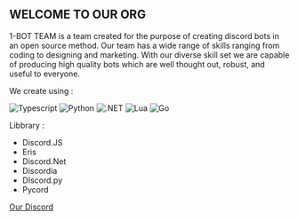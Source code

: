 ## WELCOME TO OUR ORG

1-BOT TEAM is a team created for the purpose of creating discord bots in an open source method. Our team has a wide range of skills ranging from coding to designing and marketing. With our diverse skill set we are capable of producing high quality bots which are well thought out, robust, and useful to everyone.


We create using :

![Typescript](https://img.shields.io/badge/-Typescript-3178c6?logo=typescript&logoColor=white&logoWidth=30)
![Python](https://img.shields.io/badge/-Python-ffde57?logo=python&logoColor=white&logoWidth=30)
![.NET](https://img.shields.io/badge/-.NET-512BD4?logo=.net&logoColor=white&logoWidth=30)
![Lua](https://img.shields.io/badge/-Lua-2C2D72?logo=lua&logoColor=white&logoWidth=30)
![Go](https://img.shields.io/badge/-Go-00ADD8?logo=go&logoColor=white&logoWidth=30)

Libbrary :
- Discord.JS
- Eris
- Discord.Net
- Discordia
- DIscord.py
- Pycord


[Our Discord](https://discord.gg/MStx3eM5dt)
